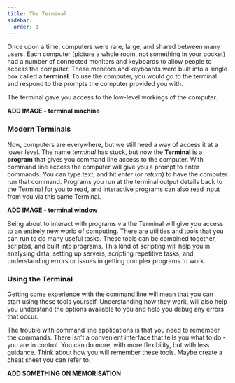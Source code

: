 ```yaml
---
title: The Terminal
sidebar:
  order: 1
---
```


Once upon a time, computers were rare, large, and shared between many users. Each computer (picture a whole room, not something in your pocket) had a number of connected monitors and keyboards to allow people to access the computer. These monitors and keyboards were built into a single box called a **terminal**. To use the computer, you would go to the terminal and respond to the prompts the computer provided you with.

The terminal gave you access to the low-level workings of the computer.

**ADD IMAGE - terminal machine**

### Modern Terminals

Now, computers are everywhere, but we still need a way of access it at a lower level. The name *terminal* has stuck, but now the **Terminal** is a **program** that gives you command line access to the computer. With command line access the computer will give you a prompt to enter commands. You can type text, and hit *enter* (or *return*) to have the computer run that command. Programs you run at the terminal output details back to the Terminal for you to read, and interactive programs can also read input from you via this same Terminal.

 **ADD IMAGE - terminal window**

Being about to interact with programs via the Terminal will give you access to an entirely new world of computing. There are utilities and tools that you can run to do many useful tasks. These tools can be combined together, scripted, and built into programs. This kind of scripting will help you in analysing data, setting up servers, scripting repetitive tasks, and understanding errors or issues in getting complex programs to work.

### Using the Terminal

Getting some experience with the command line will mean that you can start using these tools yourself. Understanding how they work, will also help you understand the options available to you and help you debug any errors that occur.

The trouble with command line applications is that you need to remember the commands. There isn’t a convenient interface that tells you what to do - you are in control. You can do more, with more flexibility, but with less guidance. Think about how you will remember these tools. Maybe create a cheat sheet you can refer to.

**ADD SOMETHING ON MEMORISATION**
